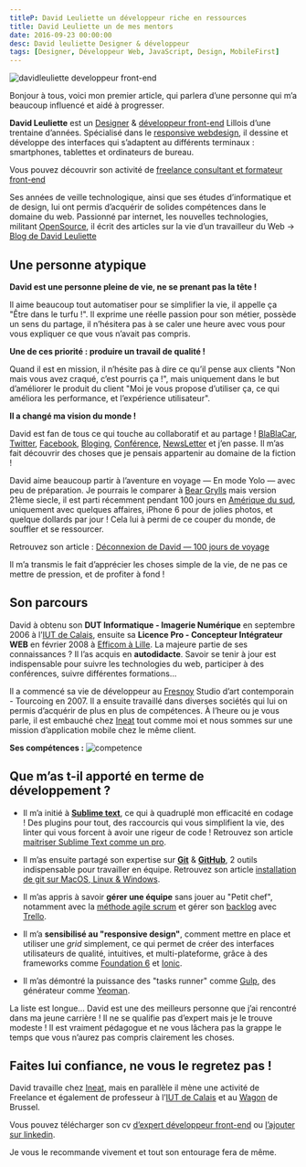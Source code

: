 ```yaml
---
titleP: David Leuliette un développeur riche en ressources
title: David Leuliette un de mes mentors
date: 2016-09-23 00:00:00
desc: David leuliette Designer & développeur
tags: [Designer, Développeur Web, JavaScript, Design, MobileFirst]
---
```


![davidleuliette developpeur front-end](davidLeuliette.jpg)

Bonjour à tous, voici mon premier article, qui parlera d’une personne qui m’a beaucoup influencé et aidé à progresser.

__David Leuliette__ est un [Designer](https://fr.wikipedia.org/wiki/Designer) & [développeur front-end](http://www.emweb.fr/metier-web/developpement/developpeur-front-end.htm) Lillois d’une trentaine d’années. Spécialisé dans le [responsive webdesign](http://www.alsacreations.com/article/lire/1615-cest-quoi-le-responsive-web-design.html), il dessine et développe des interfaces qui s’adaptent au différents terminaux : smartphones, tablettes et ordinateurs de bureau.

Vous pouvez découvrir son activité de [freelance consultant et formateur front-end](http://davidl.fr/)

Ses années de veille technologique, ainsi que ses études d’informatique et de design, lui ont permis d’acquérir de solides compétences dans le domaine du web.
Passionné par internet, les nouvelles technologies, militant [OpenSource](https://fr.wikipedia.org/wiki/Open_source), il écrit des articles sur la vie d’un travailleur du Web
→ [Blog de David Leuliette](http://davidl.fr/blog/)

## Une personne atypique

__David est une personne pleine de vie, ne se prenant pas la tête !__

Il aime beaucoup tout automatiser pour se simplifier la vie, il appelle ça "Être dans le turfu !". Il exprime une réelle passion pour son métier, possède un sens du partage, il n’hésitera pas à se caler une heure avec vous pour vous expliquer ce que vous n’avait pas compris.

__Une de ces priorité : produire un travail de qualité !__

Quand il est en mission, il n’hésite pas à dire ce qu’il pense aux clients "Non mais vous avez craqué, c’est pourris ça !", mais uniquement dans le but d’améliorer le produit du client "Moi je vous propose d’utiliser ça, ce qui améliora les performance, et l’expérience utilisateur".

__Il a changé ma vision du monde !__

David est fan de tous ce qui touche au collaboratif et au partage !
[BlaBlaCar](https://www.blablacar.fr/), [Twitter](https://twitter.com/), [Facebook](https://fr-fr.facebook.com/), [Bloging](https://fr.wikipedia.org/wiki/Blog), [Conférence](https://fr.wikipedia.org/wiki/Conf%C3%A9rence), [NewsLetter](https://fr.wikipedia.org/wiki/Lettre_d%27information) et j’en passe.
Il m’as fait découvrir des choses que je pensais appartenir au domaine de la fiction !

David aime beaucoup partir à l’aventure en voyage — En mode Yolo — avec peu de préparation.
Je pourrais le comparer à [Bear Grylls](https://fr.wikipedia.org/wiki/Bear_Grylls) mais version 21ème siecle, il est parti récemment pendant 100 jours en [Amérique du sud](https://fr.wikipedia.org/wiki/Am%C3%A9rique_du_Sud), uniquement avec quelques affaires, iPhone 6 pour de jolies photos, et quelque dollards par jour ! Cela lui à permi de ce couper du monde, de souffler et se ressourcer.

Retrouvez son article : [Déconnexion de David — 100 jours de voyage](http://davidl.fr/blog/offthegrid.html)

Il m’a transmis le fait d’apprécier les choses simple de la vie, de ne pas ce mettre de pression, et de profiter à fond !

## Son parcours

David à obtenu son __DUT Informatique - Imagerie Numérique__ en septembre 2006 à l’[IUT de Calais](http://iutcalais.univ-littoral.fr/), ensuite sa __Licence Pro - Concepteur Intégrateur WEB__ en février 2008 à [Efficom à Lille](http://www.efficom-lille.fr/). La majeure partie de ses connaissances ? Il l’as acquis en __autodidacte__. Savoir se tenir à jour est indispensable pour suivre les technologies du web, participer à des conférences, suivre différentes formations…

Il a commencé sa vie de développeur au [Fresnoy](http://www.lefresnoy.net/fr) Studio d’art contemporain - Tourcoing en 2007. Il a ensuite travaillé dans diverses sociétés qui lui on permis d’acquérir de plus en plus de compétences. À l’heure ou je vous parle, il est embauché chez [Ineat](http://www.ineat-conseil.com/fr/) tout comme moi et nous sommes sur une mission d’application mobile chez le même client.

__Ses compétences :__
![competence](competence.png)

## Que m’as t-il apporté en terme de développement ?

* Il m’a initié à [__Sublime text__](https://www.sublimetext.com/), ce qui à quadruplé mon efficacité en codage !
Des plugins pour tout, des raccourcis qui vous simplifient la vie, des linter qui vous forcent à avoir une rigeur de code !
Retrouvez son article [maitriser Sublime Text comme un pro](http://davidl.fr/sublime.html).

* Il m’as ensuite partagé son expertise sur [__Git__](https://git-scm.com/) & [__GitHub__](https://github.com/), 2 outils indispensable pour travailler en équipe.
Retrouvez son article [installation de git sur MacOS, Linux & Windows](http://davidl.fr/git.html).

* Il m’as appris à savoir __gérer une équipe__ sans jouer au "Petit chef", notamment avec la [méthode agile scrum](http://www.geek-directeur-technique.com/2009/02/12/les-methodes-agiles) et gérer son [backlog](http://www.aubryconseil.com/post/Le-backlog-de-produit) avec [Trello](https://trello.com/).

* Il m’a __sensibilisé au "responsive design"__, comment mettre en place et utiliser une *grid* simplement, ce qui permet de créer des interfaces utilisateurs de qualité, intuitives, et multi-plateforme, grâce à des frameworks comme [Foundation 6](http://foundation.zurb.com/sites.html) et [Ionic](http://ionicframework.com/).

* Il m’as démontré la puissance des "tasks runner" comme [Gulp](http://gulpjs.com/), des générateur comme [Yeoman](http://yeoman.io/).

La liste est longue… David est une des meilleurs personne que j’ai rencontré dans ma jeune carrière ! Il ne se qualifie pas d’expert mais je le trouve modeste ! Il est vraiment pédagogue et ne vous lâchera pas la grappe le temps que vous n’aurez pas compris clairement les choses.

## Faites lui confiance, ne vous le regretez pas !

David travaille chez [Ineat](http://www.ineat-conseil.com/fr/), mais en parallèle il mène une activité de Freelance et également de professeur à l’[IUT de Calais](http://iutcalais.univ-littoral.fr/) et au [Wagon](https://www.lewagon.com/fr) de Brussel.

Vous pouvez télécharger son cv [d’expert développeur front-end](http://davidl.fr/cv.html) ou [l’ajouter sur linkedin](https://www.linkedin.com/in/david-leuliette-456701121).

Je vous le recommande vivement et tout son entourage fera de même.

